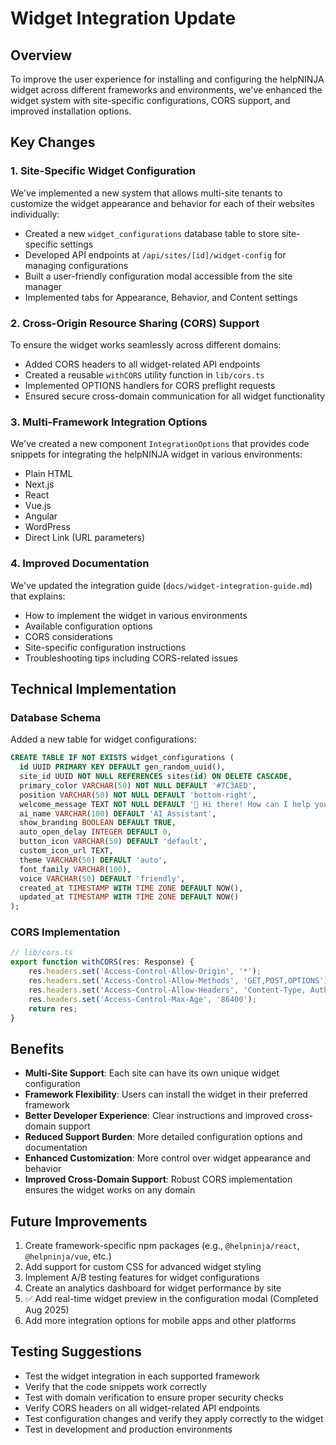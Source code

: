 # Widget Integration Update

## Overview

To improve the user experience for installing and configuring the helpNINJA widget across different frameworks and environments, we've enhanced the widget system with site-specific configurations, CORS support, and improved installation options.

## Key Changes

### 1. Site-Specific Widget Configuration

We've implemented a new system that allows multi-site tenants to customize the widget appearance and behavior for each of their websites individually:

- Created a new `widget_configurations` database table to store site-specific settings
- Developed API endpoints at `/api/sites/[id]/widget-config` for managing configurations
- Built a user-friendly configuration modal accessible from the site manager
- Implemented tabs for Appearance, Behavior, and Content settings

### 2. Cross-Origin Resource Sharing (CORS) Support

To ensure the widget works seamlessly across different domains:

- Added CORS headers to all widget-related API endpoints
- Created a reusable `withCORS` utility function in `lib/cors.ts`
- Implemented OPTIONS handlers for CORS preflight requests
- Ensured secure cross-domain communication for all widget functionality

### 3. Multi-Framework Integration Options

We've created a new component `IntegrationOptions` that provides code snippets for integrating the helpNINJA widget in various environments:

- Plain HTML
- Next.js
- React
- Vue.js
- Angular
- WordPress
- Direct Link (URL parameters)

### 4. Improved Documentation

We've updated the integration guide (`docs/widget-integration-guide.md`) that explains:

- How to implement the widget in various environments
- Available configuration options
- CORS considerations
- Site-specific configuration instructions
- Troubleshooting tips including CORS-related issues

## Technical Implementation

### Database Schema

Added a new table for widget configurations:

```sql
CREATE TABLE IF NOT EXISTS widget_configurations (
  id UUID PRIMARY KEY DEFAULT gen_random_uuid(),
  site_id UUID NOT NULL REFERENCES sites(id) ON DELETE CASCADE,
  primary_color VARCHAR(50) NOT NULL DEFAULT '#7C3AED',
  position VARCHAR(50) NOT NULL DEFAULT 'bottom-right',
  welcome_message TEXT NOT NULL DEFAULT '👋 Hi there! How can I help you today?',
  ai_name VARCHAR(100) DEFAULT 'AI Assistant',
  show_branding BOOLEAN DEFAULT TRUE,
  auto_open_delay INTEGER DEFAULT 0,
  button_icon VARCHAR(50) DEFAULT 'default',
  custom_icon_url TEXT,
  theme VARCHAR(50) DEFAULT 'auto',
  font_family VARCHAR(100),
  voice VARCHAR(50) DEFAULT 'friendly',
  created_at TIMESTAMP WITH TIME ZONE DEFAULT NOW(),
  updated_at TIMESTAMP WITH TIME ZONE DEFAULT NOW()
);
```

### CORS Implementation

```typescript
// lib/cors.ts
export function withCORS(res: Response) {
    res.headers.set('Access-Control-Allow-Origin', '*');
    res.headers.set('Access-Control-Allow-Methods', 'GET,POST,OPTIONS');
    res.headers.set('Access-Control-Allow-Headers', 'Content-Type, Authorization');
    res.headers.set('Access-Control-Max-Age', '86400');
    return res;
}
```

## Benefits

- **Multi-Site Support**: Each site can have its own unique widget configuration
- **Framework Flexibility**: Users can install the widget in their preferred framework
- **Better Developer Experience**: Clear instructions and improved cross-domain support
- **Reduced Support Burden**: More detailed configuration options and documentation
- **Enhanced Customization**: More control over widget appearance and behavior
- **Improved Cross-Domain Support**: Robust CORS implementation ensures the widget works on any domain

## Future Improvements

1. Create framework-specific npm packages (e.g., `@helpninja/react`, `@helpninja/vue`, etc.)
2. Add support for custom CSS for advanced widget styling
3. Implement A/B testing features for widget configurations
4. Create an analytics dashboard for widget performance by site
5. ✅ Add real-time widget preview in the configuration modal (Completed Aug 2025)
6. Add more integration options for mobile apps and other platforms

## Testing Suggestions

- Test the widget integration in each supported framework
- Verify that the code snippets work correctly
- Test with domain verification to ensure proper security checks
- Verify CORS headers on all widget-related API endpoints
- Test configuration changes and verify they apply correctly to the widget
- Test in development and production environments
